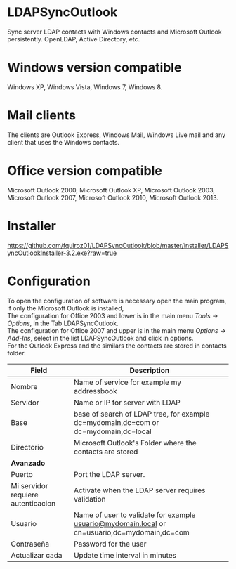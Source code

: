 ﻿LDAPSyncOutlook
===============
Sync server LDAP contacts with Windows contacts and Microsoft Outlook persistently. OpenLDAP, Active Directory, etc. 

Windows version compatible
===============
Windows XP, Windows Vista, Windows 7, Windows 8.

Mail clients
===============
The clients are Outlook Express, Windows Mail, Windows Live mail and any client that uses the Windows contacts.

Office version compatible
===============
Microsoft Outlook 2000, Microsoft Outlook XP, Microsoft Outlook 2003, Microsoft Outlook 2007, Microsoft Outlook 2010, Microsoft Outlook 2013.

Installer
===============
https://github.com/fquiroz01/LDAPSyncOutlook/blob/master/installer/LDAPSyncOutlookInstaller-3.2.exe?raw=true

Configuration
===============
To open the configuration of software is necessary open the main program, if only the Microsoft Outlook is installed, 
<br/>The configuration for Office 2003 and lower is in the main menu <i>Tools -> Options</i>, in the Tab LDAPSyncOutlook.
<br/>The configuration for Office 2007 and upper is in the main menu <i>Options -> Add-Ins</i>, select in the list LDAPSyncOutlook and click in options.<br/>
For the Outlook Express and the similars the contacts are stored in contacts folder.

| Field | Description |
| ------------- | ----------- |
| Nombre | Name of service for example my addressbook |
| Servidor |  Name or IP for server with LDAP |
| Base | base of search of LDAP tree, for example dc=mydomain,dc=com or dc=mydomain,dc=local |
| Directorio | Microsoft Outlook's Folder where the contacts are stored |
| <b>Avanzado</b> |
| Puerto | Port the LDAP server. |
| Mi servidor requiere autenticacion | Activate when the LDAP server requires validation |
| Usuario | Name of user to validate for example usuario@mydomain.local or cn=usuario,dc=mydomain,dc=com |
| Contraseña | Password for the user |
| Actualizar cada | Update time interval in minutes |
